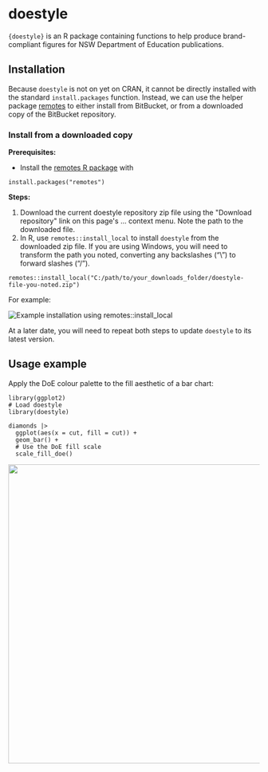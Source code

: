 <!-- README.md is generated from README.Rmd. Please edit that file -->

# doestyle

<!-- badges: start -->
<!-- badges: end -->

`{doestyle}` is an R package containing functions to help produce
brand-compliant figures for NSW Department of Education publications.

## Installation

Because `doestyle` is not
on yet on CRAN, it cannot be directly installed with the standard
`install.packages` function. Instead, we can use the helper package
[remotes](https://cran.r-project.org/package=remotes) to either install
from BitBucket, or from a downloaded copy of the BitBucket repository.

### Install from a downloaded copy

**Prerequisites:**

-   Install the [remotes R
    package](https://cran.r-project.org/package=remotes) with

`install.packages("remotes")`

**Steps:**

1.  Download the current doestyle repository zip file using the "Download repository" link on this page's ... context menu.
    Note the path to the downloaded file.
2.  In R, use `remotes::install_local` to install `doestyle` from the
    downloaded zip file. If you are using Windows, you will need to
    transform the path you noted, converting any backslashes (“\\”) to
    forward slashes (“/”).

<!-- -->


    remotes::install_local("C:/path/to/your_downloads_folder/doestyle-file-you-noted.zip")

For example:

![Example installation using
remotes::install\_local](https://bitbucket.org/nsw-education/doestyle/raw/93eef54df1a06528cf15dec71721eb9c541fc3e2/man/figures/install_local.gif)

At a later date, you will need to repeat both steps to update `doestyle`
to its latest version.

## Usage example

Apply the DoE colour palette to the fill aesthetic of a bar chart:


    library(ggplot2)
    # Load doestyle
    library(doestyle)

    diamonds |>
      ggplot(aes(x = cut, fill = cut)) +
      geom_bar() +
      # Use the DoE fill scale
      scale_fill_doe()

<img src="https://bitbucket.org/nsw-education/doestyle/raw/93eef54df1a06528cf15dec71721eb9c541fc3e2/man/figures/README-example-1.png" width="600px" />
